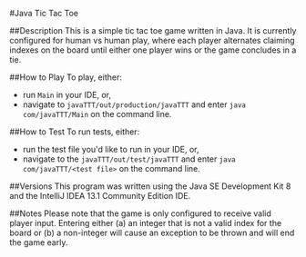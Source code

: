 #Java Tic Tac Toe

##Description
This is a simple tic tac toe game written in Java. It is currently configured for human vs human play, where each player alternates claiming indexes on the board until either one player wins or the game concludes in a tie.

##How to Play
To play, either:
- run `Main` in your IDE, or,
- navigate to `javaTTT/out/production/javaTTT` and enter `java com/javaTTT/Main` on the command line.

##How to Test
To run tests, either:
- run the test file you'd like to run in your IDE, or, 
- navigate to the `javaTTT/out/test/javaTTT` and enter `java com/javaTTT/<test file>` on the command line.

##Versions
This program was written using the Java SE Development Kit 8 and the IntelliJ IDEA 13.1 Community Edition IDE.

##Notes
Please note that the game is only configured to receive valid player input. Entering either (a) an integer that is not a valid index for the board or (b) a non-integer will cause an exception to be thrown and will end the game early.
